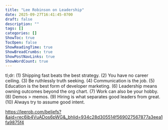 ```yaml
---
title: "Lee Robinson on Leadership"
date: 2025-09-27T16:41:45-0700
draft: false
description: ""
tags: []
categories: []
ShowToc: true
TocOpen: false
ShowReadingTime: true
ShowBreadCrumbs: true
ShowPostNavLinks: true
ShowWordCount: true
---
```


tl;dr: (1) Shipping fast beats the best strategy. (2) You have no career ceiling. (3) Be ruthlessly truth seeking. (4) Communication is the job. (5) Education is the best form of developer marketing. (6) Leadership means owning outcomes beyond the org chart. (7) Work can also be your hobby. (8) Demos > memos. (9) Hiring is what separates good leaders from great. (10) Always try to assume good intent.

https://leerob.com/beliefs?&aid=rec6ib4VuADos6pWG&_bhlid=934c28d305514f569027567877a3eea1fa9875f4
